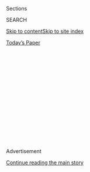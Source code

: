 <div id="app">

<div>

<div>

<div>

<div class="NYTAppHideMasthead css-1q2w90k e1suatyy0">

<div class="section css-ui9rw0 e1suatyy2">

<div class="css-eph4ug er09x8g0">

<div class="css-6n7j50">

</div>

<span class="css-1dv1kvn">Sections</span>

<div class="css-10488qs">

<span class="css-1dv1kvn">SEARCH</span>

</div>

[Skip to content](#site-content)[Skip to site
index](#site-index)

</div>

<div class="css-10698na e1huz5gh0">

</div>

</div>

<div id="masthead-bar-one" class="section hasLinks css-15hmgas e1csuq9d3">

<div class="css-uqyvli e1csuq9d0">

</div>

<div class="css-1uqjmks e1csuq9d1">

</div>

<div class="css-9e9ivx">

[](https://myaccount.nytimes.com/auth/login?response_type=cookie&client_id=vi)

</div>

<div class="css-1bvtpon e1csuq9d2">

[Today’s
Paper](https://www.nytimes.com/section/todayspaper)

</div>

</div>

</div>

</div>

<div data-aria-hidden="false">

<div id="site-content" data-role="main">

<div>

<div class="css-1aor85t" style="opacity:0.000000001;z-index:-1;visibility:hidden">

<div class="css-1hqnpie">

<div class="css-epjblv">

<span class="css-17xtcya">[The
Upshot](/section/upshot)</span><span class="css-x15j1o">|</span><span class="css-fwqvlz">How
Ballot Initiatives Changed the Game on Medicaid
Expansion</span>

</div>

<div class="css-k008qs">

<div class="css-1iwv8en">

<span class="css-18z7m18"></span>

<div>

</div>

</div>

<span class="css-1n6z4y">https://nyti.ms/2XkQ3BR</span>

<div class="css-1705lsu">

<div class="css-4xjgmj">

<div class="css-4skfbu" data-role="toolbar" data-aria-label="Social Media Share buttons, Save button, and Comments Panel with current comment count" data-testid="share-tools">

  - 
  - 
  - 
  - 
    
    <div class="css-6n7j50">
    
    </div>

  - 
  - 

</div>

</div>

</div>

</div>

</div>

</div>

<div id="NYT_TOP_BANNER_REGION" class="css-13pd83m">

</div>

<div id="top-wrapper" class="css-1sy8kpn">

<div id="top-slug" class="css-l9onyx">

Advertisement

</div>

[Continue reading the main
story](#after-top)

<div class="ad top-wrapper" style="text-align:center;height:100%;display:block;min-height:250px">

<div id="top" class="place-ad" data-position="top" data-size-key="top">

</div>

</div>

<div id="after-top">

</div>

</div>

<div>

<div class="css-v5btjw etb61u70">

<div class="css-h03alg etb61u71">

Upshot

</div>

</div>

<div id="sponsor-wrapper" class="css-1hyfx7x">

<div id="sponsor-slug" class="css-19vbshk">

Supported by

</div>

[Continue reading the main
story](#after-sponsor)

<div id="sponsor" class="ad sponsor-wrapper" style="text-align:center;height:100%;display:block">

</div>

<div id="after-sponsor">

</div>

</div>

<div class="css-186x18t">

</div>

<div class="css-1vkm6nb ehdk2mb0">

# How Ballot Initiatives Changed the Game on Medicaid Expansion

</div>

Missouri is the latest state where a nonprofit has helped put the issue
before voters, bypassing Republican officials. And the vote is today.

<div class="css-18e8msd">

<div class="css-vp77d3 epjyd6m0">

<div class="css-1baulvz">

By [<span class="css-1baulvz last-byline" itemprop="name">Sarah
Kliff</span>](https://www.nytimes.com/by/sarah-kliff)

</div>

</div>

  - Aug. 4, 2020, <span class="css-epvm6">5:00 a.m.
    ET</span>

  - 
    
    <div class="css-4xjgmj">
    
    <div class="css-d8bdto" data-role="toolbar" data-aria-label="Social Media Share buttons, Save button, and Comments Panel with current comment count" data-testid="share-tools">
    
      - 
      - 
      - 
      - 
        
        <div class="css-6n7j50">
        
        </div>
    
      - 
      - 
    
    </div>
    
    </div>

</div>

</div>

<div class="section meteredContent css-1r7ky0e" name="articleBody" itemprop="articleBody">

<div class="css-79elbk" data-testid="photoviewer-wrapper">

<div class="css-z3e15g" data-testid="photoviewer-wrapper-hidden">

</div>

<div class="css-1a48zt4 ehw59r15" data-testid="photoviewer-children">

![<span class="css-16f3y1r e13ogyst0" data-aria-hidden="true">Delivering
boxes of ballot initiative petitions to the Missouri secretary of
state’s office in Jefferson City in May. Missouri voters will decide
whether to expand Medicaid
today. </span><span class="css-cnj6d5 e1z0qqy90" itemprop="copyrightHolder"><span class="css-1ly73wi e1tej78p0">Credit...</span><span>David
A. Lieb/Associated
Press</span></span>](https://static01.nyt.com/images/2020/08/04/upshot/04up-medicaid-ballots/04up-medicaid-ballots-articleLarge.jpg?quality=75&auto=webp&disable=upscale)

</div>

</div>

<div class="css-1fanzo5 StoryBodyCompanionColumn">

<div class="css-53u6y8">

It was the middle of 2016, and Obamacare supporters were stuck.

Nineteen states were refusing to participate in the health law’s
Medicaid expansion, which provides health coverage to low-income
Americans. States run by Democrats eagerly signed up for the program,
lured in part by generous federal funding.

Most Republican governors and legislatures had little interest in
expanding the reach of the Affordable Care Act, and declined the money.

“People were frustrated,” said Chris Jennings, a longtime health care
strategist who served in the Clinton and Obama administrations. “We were
left with either doing nothing or finding a new solution. And then these
guys came up with this referendum strategy.”

“These guys” are the Fairness Project, a nonprofit created by a
California health workers union. Their strategy: ask voters to expand
Medicaid with state ballot initiatives.

</div>

</div>

<div class="css-1fanzo5 StoryBodyCompanionColumn">

<div class="css-53u6y8">

In a few years, the Fairness Project’s ballot campaigns have gone from
an untested tactic to the main approach for expanding the Affordable
Care Act’s reach. Five states have expanded Medicaid through ballot
initiatives since President Trump’s inauguration. A sixth, Virginia, did
so after Democrats gained control of the state
legislature.

</div>

</div>

<div style="max-width:100%;margin:0 auto">

<div class="css-17dprlf" data-id="100000007270603" data-slug="04up-medicaid-chart" style="max-width:600px">

</div>

</div>

<div class="css-1fanzo5 StoryBodyCompanionColumn">

<div class="css-53u6y8">

These efforts have extended Medicaid eligibility to nearly one million
low-income Americans living in states where governors or legislatures
have opposed the program. “Some of us were a little skeptical at first,”
said Mr. Jennings, who has since become an informal adviser to the
Fairness Project. “We thought there would be extraordinary resources
waged against them. But they’re taking on hard issues in hard states,
and they’re a lot more successful than some of us can say.”

Missouri will vote on a Medicaid [ballot
initiative](https://ballotpedia.org/Missouri_Amendment_2,_Medicaid_Expansion_Initiative_\(August_2020\))
today. If passed, it would extend coverage to an estimated 217,000
people. Gov. Mike Parson, a Republican, opposes the ballot initiative
and [has
argued](https://www.kshb.com/news/local-news/missouri-medicaid-expansion-set-for-august-election)
that it will harm a state budget that is already under strain because of
the pandemic.

The financial impact of Medicaid expansion is uncertain and could range
from $200 million in extra costs to $1 billion in additional annual
savings, according to an
[estimate](https://www.stltoday.com/news/local/state-and-regional/petition-seeks-to-put-medicaid-expansion-on-missouri-ballot/article_5cd960fe-be37-59a4-8391-f907f5f19352.html)
prepared by the state’s auditor, Nicole Galloway, a Democrat who is
running for governor this fall.

</div>

</div>

<div class="css-1fanzo5 StoryBodyCompanionColumn">

<div class="css-53u6y8">

The Fairness Project grew out of a memo that a California union leader
wrote in 2014, warning that steep declines in union membership could
leave workers unprotected with fewer benefits.

“Unionism is in decline, and there is no end to that in sight,” Dave
Regan, president of United Healthcare Workers West, said recently. His
group represents 95,000 hospital workers in California. “But we still
need to give regular people the opportunity to have positive change in
their lives.”

In his memo, Mr. Regan proposed creating a nonprofit that would use the
ballot initiative process to secure policies that would benefit workers,
like increased access to health coverage and a higher minimum wage.

“Ballots are an opportunity to put a question, in its undiluted form, in
front of millions of people,” he said. “As opposed to traditional
legislative work, where things get watered down to get out of committee,
you end up with what you actually want when you use the ballot.”

Not all of his union members were enthusiastic about the project. Some
questioned why dues paid in California would be spent running campaigns
in the Midwest. But the initiative had enough support that the United
Healthcare Workers West executive board approved its funding, and has
continued to do so each year since.

The Fairness Project began in 2016, starting with ballot initiative
campaigns for increasing the minimum wage in California and Maine. The
next year, it came back to Maine to support the country’s first Medicaid
expansion referendum.

The Maine legislature had already passed bills to expand Medicaid five
times, only to have each vetoed by Gov. Paul LePage.

</div>

</div>

<div class="css-1fanzo5 StoryBodyCompanionColumn">

<div class="css-53u6y8">

“We kept falling a vote or two shy of overriding the governor’s veto,”
said Robyn Merrill, executive director of Maine Equal Justice. “It felt
like this was a huge problem that many wanted to fix, and that we had to
find a way to make it happen.”

Ms. Merrill’s group quickly gathered enough signatures to secure a spot
on the 2017 ballot. The Fairness Project joined the campaign shortly
afterward, providing financial support for advertising and data about
which voters to target and how to reach them.

“The way we ensure that we win is by running these campaigns like
gubernatorial or Senate races,” said Jonathan Schleifer, a former
congressional staffer who now leads the Fairness Project. “They have
modeling, they have research, they have a diverse coalition; we have
that, too.”

The Maine campaign
[succeeded](https://www.nytimes.com/elections/results/maine-ballot-measure-medicaid-expansion),
with 59 percent of voters supporting Medicaid expansion. That caught the
attention of supporters in other states, who were similarly struggling
to enact the program.

“I got in touch with the Fairness Project and basically asked: What
would it take to have you come to Nebraska,” said State Senator Adam
Morfeld, who had spent years introducing legislation to create the
program. “They immediately did a poll in December 2017, and saw there
was a path to victory.”

In 2018, the Fairness Project ran successful Medicaid expansion
campaigns in Nebraska, Utah and Idaho. A fourth ballot campaign, to
continue funding Montana’s already-existing Medicaid expansion, failed,
but the state legislature ultimately stepped in to pay for the program.

The Fairness Project does not disclose a list of its donors, and
declined to provide one to The New York Times (Mr. Schleifer did
identify United Healthcare Workers West as the group’s “most
significant” supporter). This lack of transparency has led to [some
criticism](https://www.idahostatesman.com/news/politics-government/state-politics/article228258029.html)
of the group because it makes it harder for voters to know who is
supporting and organizing the ballot measures.

</div>

</div>

<div class="css-1fanzo5 StoryBodyCompanionColumn">

<div class="css-53u6y8">

The ballot initiative method has its drawbacks. After the initiatives
pass, governors often delay, alter or outright refuse implementation.
Some have even [changed the ballot initiative
process](https://www.idahostatesman.com/news/politics-government/state-politics/article227828559.html),
making it harder to secure spots, after seeing a Medicaid ballot
succeed.

Governor LePage of Maine said he “[would go to
jail](https://apnews.com/b4ccacffb7e445c08f31c4fc444c2d85/LePage-says-he'd-risk-jail-before-Medicaid-puts-Maine-in-red)”
before expanding Medicaid. The program did not start enrolling members
until the state elected a new governor, Janet Mills, a Democrat, in
2018.

Utah’s government added a provision that Medicaid enrollees had to work,
volunteer or search for work to secure coverage, a restriction not in
the original ballot.

Nebraska began enrolling patients into its Medicaid expansion only this
month, nearly two years after the ballot passed. It also added a work
requirement, although both it and Utah have suspended those rules during
the pandemic.

“Even after the people pass it, they still fight it,” Senator Morfeld
said.

Such post-ballot resistance prompted the Fairness Project to revise its
strategy for its 2020 Medicaid campaign in Oklahoma. The ballot asked
voters to approve a constitutional amendment, which could be altered
only by another statewide referendum. [The referendum
passed](https://www.nytimes.com/2020/07/01/upshot/oklahoma-obamacare-Republican-voters-expand.html)
in June. The Fairness Project is employing the same method in Missouri.

A constitutional ballot typically requires more work and stronger
support. In Oklahoma, for example, ballot organizers can pursue
statutory or constitutional initiatives. The constitutional initiatives
have more staying power, but also require gathering
[twice](https://ballotpedia.org/Laws_governing_the_initiative_process_in_Oklahoma)
as many signatures.

Not all states allow ballot initiatives. Of the 12 remaining states that
have not expanded Medicaid (excluding Missouri, where voters will decide
today), only four have referendum processes: Florida, Mississippi, South
Dakota and Wyoming.

</div>

</div>

<div class="css-1fanzo5 StoryBodyCompanionColumn">

<div class="css-53u6y8">

Florida, which has 2.7 million uninsured residents, is the Fairness
Project’s next major focus.

“We’ve been working in Florida for about two years now,” Mr. Schleifer
said. “It’s such a massive undertaking, but the number impacted would be
the same as everywhere else combined, close to 800,000.”

He has targeted 2022 as the earliest date the Fairness Project could run
a campaign there.

“One of the things we’ve learned is there is a huge benefit to building
a long runway,” he said. “You need a substantial campaign entity,
especially in Florida where every region is like its own state. We need
the grass-roots infrastructure, and we need to disrupt the messaging and
all that has been invested in attacking this policy.”

</div>

</div>

<div>

</div>

</div>

<div>

</div>

<div>

</div>

<div>

</div>

<div>

<div id="bottom-wrapper" class="css-1ede5it">

<div id="bottom-slug" class="css-l9onyx">

Advertisement

</div>

[Continue reading the main
story](#after-bottom)

<div id="bottom" class="ad bottom-wrapper" style="text-align:center;height:100%;display:block;min-height:90px">

</div>

<div id="after-bottom">

</div>

</div>

</div>

</div>

</div>

## Site Index

<div>

</div>

## Site Information Navigation

  - [© <span>2020</span> <span>The New York Times
    Company</span>](https://help.nytimes.com/hc/en-us/articles/115014792127-Copyright-notice)

<!-- end list -->

  - [NYTCo](https://www.nytco.com/)
  - [Contact
    Us](https://help.nytimes.com/hc/en-us/articles/115015385887-Contact-Us)
  - [Work with us](https://www.nytco.com/careers/)
  - [Advertise](https://nytmediakit.com/)
  - [T Brand Studio](http://www.tbrandstudio.com/)
  - [Your Ad
    Choices](https://www.nytimes.com/privacy/cookie-policy#how-do-i-manage-trackers)
  - [Privacy](https://www.nytimes.com/privacy)
  - [Terms of
    Service](https://help.nytimes.com/hc/en-us/articles/115014893428-Terms-of-service)
  - [Terms of
    Sale](https://help.nytimes.com/hc/en-us/articles/115014893968-Terms-of-sale)
  - [Site
    Map](https://spiderbites.nytimes.com)
  - [Help](https://help.nytimes.com/hc/en-us)
  - [Subscriptions](https://www.nytimes.com/subscription?campaignId=37WXW)

</div>

</div>

</div>

</div>
